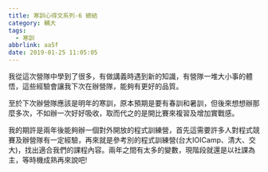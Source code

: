 ```yaml
---
title: 寒訓心得文系列-6 總結
category: 輔大
tags:
  - 寒訓
abbrlink: aa5f
date: 2019-01-25 11:05:05
---
```

我從這次營隊中學到了很多，有做講義時遇到新的知識，有營隊一堆大小事的體悟，這些經驗會讓我下次在辦營隊，能夠有更好的品質。
<!-- more -->
至於下次辦營隊應該是明年的寒訓，原本預期是要有春訓和暑訓，但後來想想辦那麼多次，不如辦一次好好吸收，取而代之的是開比賽來複習及增加實戰感。

我的期許是兩年後能夠辦一個對外開放的程式訓練營，首先這需要許多人對程式競賽及辦營隊有一定經驗，再來就是參考別的程式訓練營(台大IOICamp、清大、交大)，找出適合我們的課程內容。兩年之間有太多的變數，現階段就還是以社課為主，等時機成熟再來說吧!